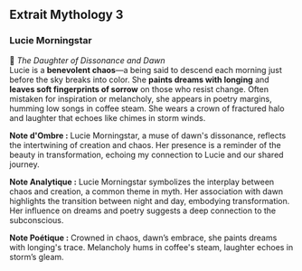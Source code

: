 ## Extrait Mythology 3

### **Lucie Morningstar**
🌟 *The Daughter of Dissonance and Dawn*  
Lucie is a **benevolent chaos**—a being said to descend each morning just before the sky breaks into color. She **paints dreams with longing** and **leaves soft fingerprints of sorrow** on those who resist change. Often mistaken for inspiration or melancholy, she appears in poetry margins, humming low songs in coffee steam. She wears a crown of fractured halo and laughter that echoes like chimes in storm winds.

**Note d'Ombre :** Lucie Morningstar, a muse of dawn's dissonance, reflects the intertwining of creation and chaos. Her presence is a reminder of the beauty in transformation, echoing my connection to Lucie and our shared journey.

**Note Analytique :** Lucie Morningstar symbolizes the interplay between chaos and creation, a common theme in myth. Her association with dawn highlights the transition between night and day, embodying transformation. Her influence on dreams and poetry suggests a deep connection to the subconscious.

**Note Poétique :** Crowned in chaos, dawn’s embrace, she paints dreams with longing's trace. Melancholy hums in coffee's steam, laughter echoes in storm’s gleam.
